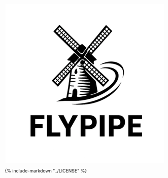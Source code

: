 <div style="text-align: center;">
  <img src="images/logo_dark.png#only-light" alt="Flypipe" width="500px"/>
</div>


{%
    include-markdown "../LICENSE"
%}


